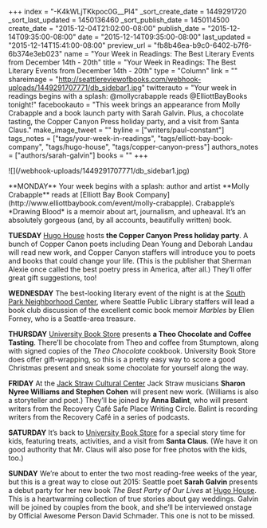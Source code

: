 +++
index = "-K4kWLjTKkpoc0G__Pl4"
_sort_create_date = 1449291720
_sort_last_updated = 1450136460
_sort_publish_date = 1450114500
create_date = "2015-12-04T21:02:00-08:00"
publish_date = "2015-12-14T09:35:00-08:00"
date = "2015-12-14T09:35:00-08:00"
last_updated = "2015-12-14T15:41:00-08:00"
preview_url = "fb8b46ea-b9c0-6402-b7f6-6b374e3eb023"
name = "Your Week in Readings: The Best Literary Events from December 14th - 20th"
title = "Your Week in Readings: The Best Literary Events from December 14th - 20th"
type = "Column"
link = ""
shareimage = "http://seattlereviewofbooks.com/webhook-uploads/1449291707771/db_sidebar1.jpg"
twitterauto = "Your week in readings begins with a splash: @mollycrabapple reads @ElliottBayBooks tonight!"
facebookauto = "This week brings an appearance from Molly Crabapple and a book launch party with Sarah Galvin. Plus, a chocolate tasting, the Copper Canyon Press holiday party, and a visit from Santa Claus."
make_image_tweet = ""
byline = ["writers/paul-constant"]
tags_notes = ["tags/your-week-in-readings", "tags/elliott-bay-book-company", "tags/hugo-house", "tags/copper-canyon-press"]
authors_notes = ["authors/sarah-galvin"]
books = ""
+++
<p class="image-left">![](/webhook-uploads/1449291707771/db_sidebar1.jpg)</p>**MONDAY** Your week begins with a splash: author and artist **Molly Crabapple** reads at [Elliott Bay Book Company](http://www.elliottbaybook.com/event/molly-crabapple). Crabapple’s *Drawing Blood* is a memoir about art, journalism, and upheaval. It’s an absolutely gorgeous (and, by all accounts, beautifully written) book.

**TUESDAY** [Hugo House](https://hugohouse.org/event/copper-canyon-press-holiday-party/) hosts **the Copper Canyon Press holiday party**. A bunch of Copper Canon poets including Dean Young and Deborah Landau will read new work, and Copper Canyon staffers will introduce you to poets and books that could change your life. (This is the publisher that Sherman Alexie once called the best poetry press in America, after all.) They’ll offer great gift suggestions, too!

**WEDNESDAY** The best-looking literary event of the night is at the [South Park Neighborhood Center](http://www.spl.org/calendar-of-events#/?i=3), where Seattle Public Library staffers will lead a book club discussion of the excellent comic book memoir *Marbles* by Ellen Forney, who is a Seattle-area treasure.

**THURSDAY** [University Book Store](http://www2.bookstore.washington.edu/_events/events_cal.taf?evmonth=12&evyear=2015&eventid=2015120210160300&pre=20151203&pst=20151219) presents **a Theo Chocolate and Coffee Tasting**. There’ll be chocolate from Theo and coffee from Stumptown, along with signed copies of the *Theo Chocolate* cookbook. University Book Store does offer gift-wrapping, so this is a pretty easy way to score a good Christmas present and sneak some chocolate for yourself along the way.

**FRIDAY** At the [Jack Straw Cultural Center](https://www.facebook.com/events/478308432340189/) Jack Straw musicians **Sharon Nyree Williams and Stephen Cohen** will present new work. (Williams is also a storyteller and poet.) They’ll be joined by **Anna Balint**, who will present writers from the Recovery Café Safe Place Writing Circle. Balint is recording writers from the Recovery Café in a series of podcasts.

**SATURDAY** It’s back to [University Book Store](http://www2.bookstore.washington.edu/_events/events_cal.taf?evmonth=12&evyear=2015&eventid=2015101411064800&pre=20151211&pst=20151227) for a special story time for kids, featuring treats, activities, and a visit from **Santa Claus**. (We have it on good authority that Mr. Claus will also pose for free photos with the kids, too.)

**SUNDAY** We’re about to enter the two most reading-free weeks of the year, but this is a great way to close out 2015: Seattle poet **Sarah Galvin** presents a debut party for her new book *The Best Party of Our Lives* at [Hugo House](https://hugohouse.org/event/book-launch-party-for-sarah-galvins-the-best-party-of-our-lives/). This is a heartwarming collection of true stories about gay weddings. Galvin will be joined by couples from the book, and she’ll be interviewed onstage by Official Awesome Person David Schmader. This one is not to be missed.
